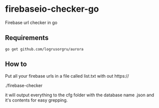 # firebaseio-checker-go
Firebase url checker in go

Requirements
---

```
go get github.com/logrusorgru/aurora
```


How to
---

Put all your firebase urls in a file called list.txt with out https://

./firebase-checker

it will output everything to the cfg folder with the database name .json and it's contents for easy grepping.
